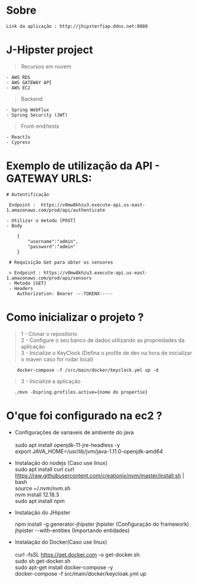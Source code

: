 # Sobre
    Link da aplicação : http://jhipsterfiap.ddns.net:8080
# J-Hipster project

  > <p> Recursos em nuvem <br>
    - AWS RDS 
    - AWS GATEWAY API
    - AWS EC2
   </p>
    
 > <p> Backend <br>
    - Spring WebFlux
    - Spring Security (JWT)
   </p>
  
 > <p>Front-end/tests<br>
    - ReactJs
    - Cypress
   </p>
    

  
# Exemplo de utilização da API - GATEWAY URLS:

    # Autentificação
    
     Endpoint :  https://v0mw8khzu3.execute-api.us-east-1.amazonaws.com/prod/api/authenticate
   
    - Utilizar o metodo [POST]
    - Body
    
        {
            "username":"admin",
            "password":"admin"
        }
        
     # Requisição Get para obter os sensores
     
     > Endpoint : https://v0mw8khzu3.execute-api.us-east-1.amazonaws.com/prod/api/sensors
     - Metodo [GET]
     - Headers
        Authorization: Bearer ---TOKENX-----
         
 # Como inicializar o projeto ?
 
 > 1 - Clonar o repositorio <br>
 > 2 - Configure o seu banco de dados utilizando as propriedades da aplicação <br>
 > 3 - Inicialize o KeyClock (Defina o profile de dev na hora de inicializar o maven caso for rodar local)
         
        docker-compose -f /src/main/docker/keyclock.yml up -d
         
 > 3 - Inicialize a aplicação <br>
     
       ./mvn -Dspring.profiles.active={nome do propertie}
 
 # O'que foi configurado na ec2 ?
 
- Configurações de variaveis de ambiente do java <br>  
         sudo apt install openjdk-11-jre-headless -y <br>
         export JAVA_HOME=/usr/lib/jvm/java-1.11.0-openjdk-amd64  <br>
    
- Instalação do nodejs (Caso use linux)<br>
         sudo apt install curl
         curl https://raw.githubusercontent.com/creationix/nvm/master/install.sh | bash <br>
         source ~/.nvm/nvm.sh <br>
         nvm install 12.18.3 <br>
         sudo apt install npm 
    
- Instalação do JHipster <br>  

    npm install -g generator-jhipster
    jhpister (Configuração do framework)
    jhpister --with-entities (Importando entidades)
   
- Instalação do Docker(Caso use linux) <br>  
     curl -fsSL https://get.docker.com -o get-docker.sh <br>
     sudo sh get-docker.sh <br>
     sudo apt-get install docker-compose -y <br> 
     docker-compose -f src/main/docker/keycloak.yml up <br>
 

